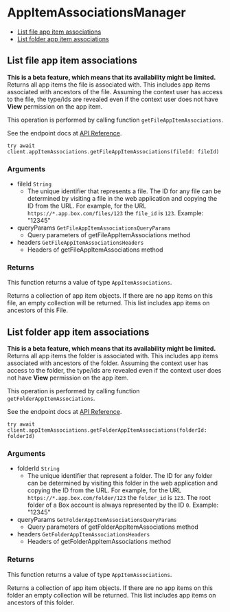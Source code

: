 # AppItemAssociationsManager


- [List file app item associations](#list-file-app-item-associations)
- [List folder app item associations](#list-folder-app-item-associations)

## List file app item associations

**This is a beta feature, which means that its availability might be limited.**
Returns all app items the file is associated with. This includes app items
associated with ancestors of the file. Assuming the context user has access
to the file, the type/ids are revealed even if the context user does not
have **View** permission on the app item.

This operation is performed by calling function `getFileAppItemAssociations`.

See the endpoint docs at
[API Reference](https://developer.box.com/reference/get-files-id-app-item-associations/).

<!-- sample get_files_id_app_item_associations -->
```
try await client.appItemAssociations.getFileAppItemAssociations(fileId: fileId)
```

### Arguments

- fileId `String`
  - The unique identifier that represents a file.  The ID for any file can be determined by visiting a file in the web application and copying the ID from the URL. For example, for the URL `https://*.app.box.com/files/123` the `file_id` is `123`. Example: "12345"
- queryParams `GetFileAppItemAssociationsQueryParams`
  - Query parameters of getFileAppItemAssociations method
- headers `GetFileAppItemAssociationsHeaders`
  - Headers of getFileAppItemAssociations method


### Returns

This function returns a value of type `AppItemAssociations`.

Returns a collection of app item objects. If there are no
app items on this file, an empty collection will be returned.
This list includes app items on ancestors of this File.


## List folder app item associations

**This is a beta feature, which means that its availability might be limited.**
Returns all app items the folder is associated with. This includes app items
associated with ancestors of the folder. Assuming the context user has access
to the folder, the type/ids are revealed even if the context user does not
have **View** permission on the app item.

This operation is performed by calling function `getFolderAppItemAssociations`.

See the endpoint docs at
[API Reference](https://developer.box.com/reference/get-folders-id-app-item-associations/).

<!-- sample get_folders_id_app_item_associations -->
```
try await client.appItemAssociations.getFolderAppItemAssociations(folderId: folderId)
```

### Arguments

- folderId `String`
  - The unique identifier that represent a folder.  The ID for any folder can be determined by visiting this folder in the web application and copying the ID from the URL. For example, for the URL `https://*.app.box.com/folder/123` the `folder_id` is `123`.  The root folder of a Box account is always represented by the ID `0`. Example: "12345"
- queryParams `GetFolderAppItemAssociationsQueryParams`
  - Query parameters of getFolderAppItemAssociations method
- headers `GetFolderAppItemAssociationsHeaders`
  - Headers of getFolderAppItemAssociations method


### Returns

This function returns a value of type `AppItemAssociations`.

Returns a collection of app item objects. If there are no
app items on this folder an empty collection will be returned.
This list includes app items on ancestors of this folder.


